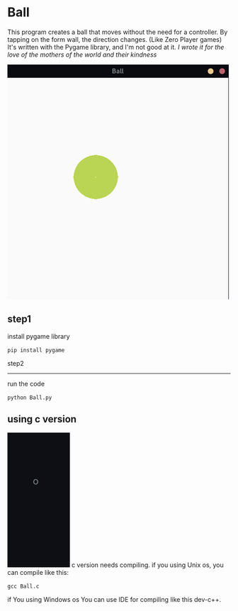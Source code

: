 Ball
=======

This program creates a ball that moves without the need for a controller. By tapping on the form wall, the direction changes. (Like Zero Player games) It's written with the Pygame library, and I'm not good at it. *I wrote it for the love of the mothers of the world and their kindness*

![screenshot](img/ball_python_version.png)

step1
-----

install pygame library

```
pip install pygame
```

step2

-----
run the code

```
python Ball.py
```


using c version
---------------

![screenshot](img/ball_c_version.png)
c version needs compiling. if you using Unix os, you can compile like this:

```
gcc Ball.c
```

if You using Windows os You can use IDE for compiling like this dev-c++.
